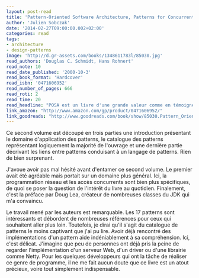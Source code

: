 ```yaml
---
layout: post-read
title: 'Pattern-Oriented Software Architecture, Patterns for Concurrent and Networked Objects'
author: 'Julien Sobczak'
date: '2014-02-27T09:00:00.002+02:00'
categories: read
tags:
- architecture
- design-patterns
image: 'http://d.gr-assets.com/books/1348611783l/85030.jpg'
read_authors: 'Douglas C. Schmidt, Hans Rohnert'
read_note: 10
read_date_published: '2000-10-3'
read_book_format: 'Hardcover'
read_isbn: '0471606952'
read_number_of_pages: 666
read_roti: 2
read_time: 20
read_headline: "POSA est un livre d'une grande valeur comme en témoignent les avis très positifs. La cible du livre est vraiment restreinte et pour les personnes qui comme moi, se lance dans cet ouvrage par curiosité, connaître certaines notions systèmes (ex la fonction select()) est primordial."
link_amazon: "http://www.amazon.com/gp/product/0471606952/"
link_goodreads: "http://www.goodreads.com/book/show/85030.Pattern_Oriented_Software_Architecture_Patterns_for_Concurrent_and_Networked_Objects"
---
```



Ce second volume est découpé en trois parties une introduction présentant le domaine d'application des patterns, le catalogue des patterns représentant logiquement la majorité de l'ouvrage et une dernière partie décrivant les liens entre patterns conduisant à un langage de patterns. Rien de bien surprenant.

J'avoue avoir pas mal hésité avant d'entamer ce second volume. Le premier avait été agréable mais portait sur un domaine plus général. Ici, la programmation réseau et les accès concurrents sont bien plus spécifiques, de quoi se poser la question de l'intérêt du livre au quotidien. Finalement, c'est la préface par Doug Lea, créateur de nombreuses classes du JDK qui m'a convaincu.

Le travail mené par les auteurs est remarquable. Les 17 patterns sont intéressants et débordent de nombreuses références pour ceux qui souhaitent aller plus loin. Toutefois, je dirai qu'il s'agit du catalogue de patterns le moins captivant que j'ai pu lire. Avoir déjà rencontré des implémentations d'un pattern aide indéniablement à sa compréhension. Ici, c'est délicat. J'imagine que peu de personnes ont déjà pris la peine de regarder l'implémentation d'un serveur Web, d'un driver ou d'une librairie comme Netty. Pour les quelques développeurs qui ont la tâche de réaliser ce genre de programme, il ne me fait aucun doute que ce livre est un atout précieux, voire tout simplement indispensable.

